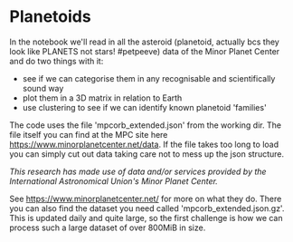 # Planetoids

In the notebook we'll read in all the asteroid (planetoid, actually bcs they look like PLANETS not stars! #petpeeve) data of the Minor Planet Center and do two things with it:

- see if we can categorise them in any recognisable and scientifically sound way
- plot them in a 3D matrix in relation to Earth
- use clustering to see if we can identify known planetoid 'families'

The code uses the file 'mpcorb_extended.json' from the working dir. The file itself you can find at the MPC site here https://www.minorplanetcenter.net/data.
If the file takes too long to load you can simply cut out data taking care not to mess up the json structure.

_This research has made use of data and/or services provided by the International Astronomical Union's Minor Planet Center._

See https://www.minorplanetcenter.net/ for more on what they do. There you can also find the dataset you need called 'mpcorb_extended.json.gz'. This is updated daily and quite large, so the first challenge is how we can process such a large dataset of over 800MiB in size.
